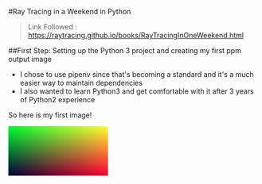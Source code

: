 #Ray Tracing in a Weekend in Python 

> Link Followed : https://raytracing.github.io/books/RayTracingInOneWeekend.html

##First Step:
Setting up the Python 3 project and creating my first ppm output image
* I chose to use pipenv since that's becoming a standard and it's a much easier way to maintain dependencies 
* I also wanted to learn Python3 and get comfortable with it after 3 years of Python2 experience

So here is my first image!

![Hello World Image Output](images/python_hello_world_ppm_0.png)
